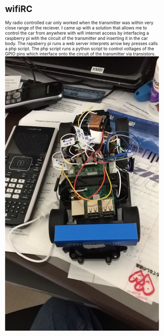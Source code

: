 # wifiRC
My radio controlled car only worked when the transmitter was within very close range of the reciever. I came up with a solution that allows me to control the car from anywhere with wifi internet access by interfacing a raspberry pi with the circuit of the transmitter and inserting it in the car body. The rapsberry pi runs a web server interprets arrow key presses calls a php script. The php script runs a python script to control voltages of the GPIO pins which interface onto the circuit of the transmitter via transistors.
![Robot Picture](robotPicture.JPG)
